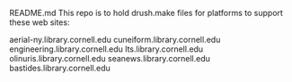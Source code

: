README.md
This repo is to hold drush.make files for platforms to support these web sites:

aerial-ny.library.cornell.edu
cuneiform.library.cornell.edu
engineering.library.cornell.edu
lts.library.cornell.edu
olinuris.library.cornell.edu
seanews.library.cornell.edu
bastides.library.cornell.edu
